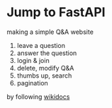 # Jump to FastAPI 

making a simple Q&A website

1. leave a question
2. answer the question 
3. login & join
4. delete, modify Q&A 
5. thumbs up, search 
6. pagination


by following [wikidocs](https://wikidocs.net/book/8531)
